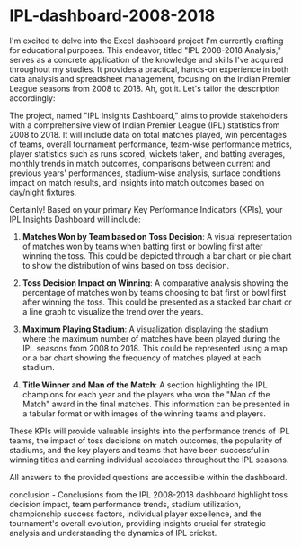 # IPL-dashboard-2008-2018
I'm excited to delve into the Excel dashboard project I'm currently crafting for educational purposes. This endeavor, titled "IPL 2008-2018 Analysis," serves as a concrete application of the knowledge and skills I've acquired throughout my studies. It provides a practical, hands-on experience in both data analysis and spreadsheet management, focusing on the Indian Premier League seasons from 2008 to 2018.
Ah, got it. Let's tailor the description accordingly:

The project, named "IPL Insights Dashboard," aims to provide stakeholders with a comprehensive view of Indian Premier League (IPL) statistics from 2008 to 2018. It will include data on total matches played, win percentages of teams, overall tournament performance, team-wise performance metrics, player statistics such as runs scored, wickets taken, and batting averages, monthly trends in match outcomes, comparisons between current and previous years' performances, stadium-wise analysis, surface conditions impact on match results, and insights into match outcomes based on day/night fixtures.

Certainly! Based on your primary Key Performance Indicators (KPIs), your IPL Insights Dashboard will include:

1. **Matches Won by Team based on Toss Decision**: A visual representation of matches won by teams when batting first or bowling first after winning the toss. This could be depicted through a bar chart or pie chart to show the distribution of wins based on toss decision.

2. **Toss Decision Impact on Winning**: A comparative analysis showing the percentage of matches won by teams choosing to bat first or bowl first after winning the toss. This could be presented as a stacked bar chart or a line graph to visualize the trend over the years.

3. **Maximum Playing Stadium**: A visualization displaying the stadium where the maximum number of matches have been played during the IPL seasons from 2008 to 2018. This could be represented using a map or a bar chart showing the frequency of matches played at each stadium.

4. **Title Winner and Man of the Match**: A section highlighting the IPL champions for each year and the players who won the "Man of the Match" award in the final matches. This information can be presented in a tabular format or with images of the winning teams and players.

These KPIs will provide valuable insights into the performance trends of IPL teams, the impact of toss decisions on match outcomes, the popularity of stadiums, and the key players and teams that have been successful in winning titles and earning individual accolades throughout the IPL seasons.


All answers to the provided questions are accessible within the dashboard.

conclusion - Conclusions from the IPL 2008-2018 dashboard highlight toss decision impact, team performance trends, stadium utilization, championship success factors, individual player excellence, and the tournament's overall evolution, providing insights crucial for strategic analysis and understanding the dynamics of IPL cricket.
